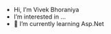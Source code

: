 - Hi, I’m Vivek Bhoraniya
- I’m interested in ...
- 🌱 I’m currently learning Asp.Net

<!---
vivekbhoraniya1134/vivekbhoraniya1134 is a ✨ special ✨ repository because its `README.md` (this file) appears on your GitHub profile.
You can click the Preview link to take a look at your changes.
--->
